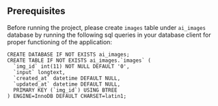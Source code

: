 ## Prerequisites
Before running the project, please create `images` table under `ai_images` database by running the following sql queries in your database client for proper functioning of the application:


    CREATE DATABASE IF NOT EXISTS ai_images;  
    CREATE TABLE IF NOT EXISTS ai_images.`images` (
      `img_id` int(11) NOT NULL DEFAULT '0',
      `input` longtext,
      `created_at` datetime DEFAULT NULL,
      `updated_at` datetime DEFAULT NULL,
      PRIMARY KEY (`img_id`) USING BTREE
    ) ENGINE=InnoDB DEFAULT CHARSET=latin1;



